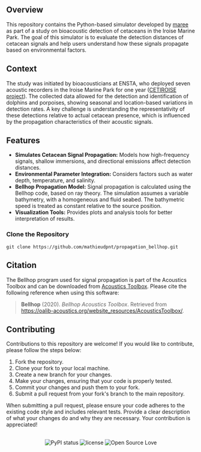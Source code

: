 <h2>Overview</h2>
<p>This repository contains the Python-based simulator developed by <a href="https://maree.fr/">maree</a> as part of a study on bioacoustic detection of cetaceans in the Iroise Marine Park. The goal of this simulator is to evaluate the detection distances of cetacean signals and help users understand how these signals propagate based on environmental factors.</p>

<h2>Context</h2>
<p>The study was initiated by bioacousticians at ENSTA, who deployed seven acoustic recorders in the Iroise Marine Park for one year (<a href="https://osmose.ifremer.fr/projects/1">CETIROISE project</a>). The collected data allowed for the detection and identification of dolphins and porpoises, showing seasonal and location-based variations in detection rates. A key challenge is understanding the representativity of these detections relative to actual cetacean presence, which is influenced by the propagation characteristics of their acoustic signals.</p>

<h2>Features</h2>
<ul>
    <li><strong>Simulates Cetacean Signal Propagation:</strong> Models how high-frequency signals, shallow immersions, and directional emissions affect detection distances.</li>
    <li><strong>Environmental Parameter Integration:</strong> Considers factors such as water depth, temperature, and salinity.</li>
    <li><strong>Bellhop Propagation Model:</strong> Signal propagation is calculated using the Bellhop code, based on ray theory. The simulation assumes a variable bathymetry, with a homogeneous and fluid seabed. The bathymetric speed is treated as constant relative to the source position.</li>
    <li><strong>Visualization Tools:</strong> Provides plots and analysis tools for better interpretation of results.</li>
</ul>

<h3>Clone the Repository</h3>
<pre><code>git clone https://github.com/mathieudpnt/propagation_bellhop.git
</code></pre>

<h2>Citation</h2>
<p>The Bellhop program used for signal propagation is part of the Acoustics Toolbox and can be downloaded from <a href="https://oalib-acoustics.org/website_resources/AcousticsToolbox/versions/at/" target="_blank">Acoustics Toolbox</a>. Please cite the following reference when using this software:</p>
<blockquote>
  <p><strong>Bellhop</strong> (2020). <em>Bellhop Acoustics Toolbox</em>. Retrieved from <a href="https://oalib-acoustics.org/website_resources/AcousticsToolbox/" target="_blank">https://oalib-acoustics.org/website_resources/AcousticsToolbox/</a>.</p>
</blockquote>

<h2>Contributing</h2>
<p>Contributions to this repository are welcome! If you would like to contribute, please follow the steps below:</p>
<ol>
  <li>Fork the repository.</li>
  <li>Clone your fork to your local machine.</li>
  <li>Create a new branch for your changes.</li>
  <li>Make your changes, ensuring that your code is properly tested.</li>
  <li>Commit your changes and push them to your fork.</li>
  <li>Submit a pull request from your fork's branch to the main repository.</li>
</ol>
<p>When submitting a pull request, please ensure your code adheres to the existing code style and includes relevant tests. Provide a clear description of what your changes do and why they are necessary. Your contribution is appreciated!</p>
<br>
<div style="text-align: center;">
  <img src="https://img.shields.io/pypi/status/ansicolortags.svg" alt="PyPI status" />
  <img src="https://img.shields.io/github/license/mashape/apistatus.svg" alt="license" />
  <img src="https://img.shields.io/badge/open%20source-♡-lightgrey" alt="Open Source Love" />
</div>

